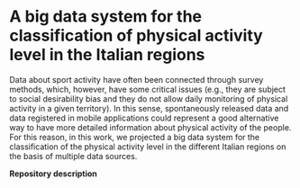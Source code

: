 # A big data system for the classification of physical activity level in the Italian regions

 Data about sport activity have often been connected through survey methods, which, however, have some critical issues (e.g., they are subject to social desirability bias and they do not allow daily monitoring of physical activity in a given territory). In this sense, spontaneously released data and data registered in mobile applications could represent a good alternative way to have more detailed information about physical activity of the people. For this reason, in this work, we projected a big data system for the classification of the physical activity level in the different Italian regions on the basis of multiple data sources. 
 
**Repository description**
